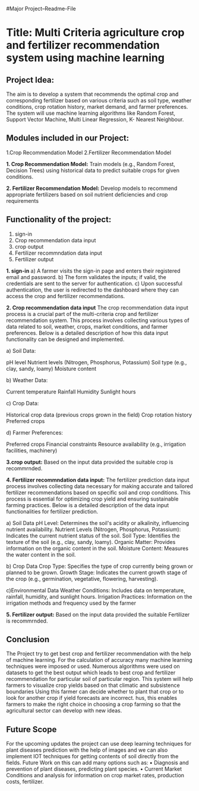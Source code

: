 #Major Project–Readme-File
# Title: Multi Criteria agriculture crop and fertilizer recommendation system using machine learning

## Project Idea:
The aim is to develop a system that recommends the optimal crop and corresponding fertilizer based on various criteria such as soil type, weather conditions, crop rotation history, market demand, and farmer preferences. The system will use machine learning algorithms like Random Forest, Support Vector Machine, Multi Linear Regression, K- Nearest Neighbour.

## Modules included in our Project:
   1.Crop Recommendation Model
   2.Fertilizer Recommendation Model
   
**1. Crop Recommendation Model:**
    Train models (e.g., Random Forest, Decision Trees) using historical data to predict suitable crops for given conditions.
    
**2. Fertilizer Recommendation Model:**
    Develop models to recommend appropriate fertilizers based on soil nutrient deficiencies and crop requirements

## Functionality of the project:
   1. sign-in
   2. Crop recommendation data input
   3. crop output
   4. Fertilizer recommndation data input
   5. Fertilizer output

      
**1. sign-in**
  a) A farmer visits the sign-in page and enters their registered email and password.
  b) The form validates the inputs; if valid, the credentials are sent to the server for authentication.
  c) Upon successful authentication, the user is redirected to the dashboard where they can access the crop and fertilizer recommendations.

 **2. Crop recommendation data input**
 The crop recommendation data input process is a crucial part of the multi-criteria crop and fertilizer recommendation system. This process involves collecting 
 various types of data related to soil, weather, crops, market conditions, and farmer preferences. Below is a detailed description of how this data input functionality can be designed and implemented.
 
a) Soil Data:

   pH level
   Nutrient levels (Nitrogen, Phosphorus, Potassium)
   Soil type (e.g., clay, sandy, loamy)
   Moisture content
   
b) Weather Data:

   Current temperature
   Rainfall
   Humidity
   Sunlight hours
   
c) Crop Data:

  Historical crop data (previous crops grown in the field)
  Crop rotation history
  Preferred crops
  
d) Farmer Preferences:

  Preferred crops
  Financial constraints
  Resource availability (e.g., irrigation facilities, machinery)

  **3.crop output:**
  Based on the input data provided the suitable crop is recommrnded.

  **4. Fertilizer recommndation data input:**
  The fertilizer prediction data input process involves collecting data necessary for making accurate and tailored fertilizer recommendations based on specific 
 soil and crop conditions. This process is essential for optimizing crop yield and ensuring sustainable farming practices. Below is a detailed description of the 
 data input functionalities for fertilizer prediction.
 
   a) Soil Data
 pH Level: Determines the soil's acidity or alkalinity, influencing nutrient availability.
 Nutrient Levels (Nitrogen, Phosphorus, Potassium): Indicates the current nutrient status of the soil.
Soil Type: Identifies the texture of the soil (e.g., clay, sandy, loamy).
 Organic Matter: Provides information on the organic content in the soil.
Moisture Content: Measures the water content in the soil.

 b) Crop Data
 Crop Type: Specifies the type of crop currently being grown or planned to be grown.
 Growth Stage: Indicates the current growth stage of the crop (e.g., germination, vegetative, flowering, harvesting).
 
  c)Environmental Data
  Weather Conditions: Includes data on temperature, rainfall, humidity, and sunlight hours.
Irrigation Practices: Information on the irrigation methods and frequency used by the farmer

   **5. Fertilizer output:**
    Based on the input data provided the suitable Fertilizer is recommrnded.

## Conclusion
The Project try to get best crop and fertilizer recommendation with the help of machine learning. For the calculation of accuracy many machine learning techniques were imposed or used. Numerous algorithms were used on datasets to get the best output which leads to best crop and fertilizer recommendation for particular soil of particular region. This system will help farmers to visualize crop yields based on that climatic and subsistence boundaries Using this farmer can decide whether to plant that crop or to look for another crop if yield forecasts are incorrect. hus, this enables farmers to make the right choice in choosing a crop farming so that the agricultural sector can develop with new ideas.

## Future Scope
For the upcoming updates the project can use deep learning techniques for plant diseases prediction with the help of images and we can also implement IOT techniques for getting contents of soil directly from the fields. Future Work on this can add many options such as:
• Diagnosis and prevention of plant diseases, predicting plant species.
• Current Market Conditions and analysis for information on crop market rates, production costs, fertilizer.
